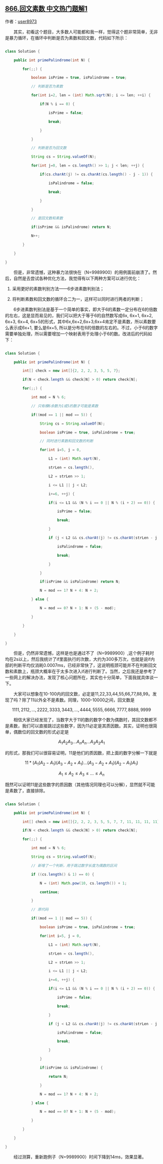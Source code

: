 ## [866.回文素数 中文热门题解1](https://leetcode.cn/problems/prime-palindrome/solutions/100000/dai-ma-you-hua-de-jing-ji-zhi-lu-by-user8973)

作者：[user8973](https://leetcode.cn/u/user8973)

&emsp;&emsp;其实，初看这个题目，大多数人可能都和我一样，觉得这个题非常简单，无非是暴力循环，在循环中判断是否为素数和回文数，代码如下所示：

```java
class Solution {
    public int primePalindrome(int N) {
        for(;;) {
            boolean isPrime = true, isPalindrome = true;
            // 判断是否为素数
            for(int i=2, len = (int) Math.sqrt(N); i <= len; ++i) {
                if(N % i == 0) {
                    isPrime = false;
                    break;
                }
            }
            // 判断是否为回文数
            String cs = String.valueOf(N);
            for(int j=0, len = cs.length() >> 1; j < len; ++j) {
                if(cs.charAt(j) != cs.charAt(cs.length() - j - 1)) {
                    isPalindrome = false;
                    break;
                }
            }
            // 是回文数和素数
            if(isPrime && isPalindrome) return N;
            N++;
        }
    }
}
```

&emsp;&emsp;但是，非常遗憾，这种暴力法很快在（N=9989900）的用例面前崩溃了。然后，自然是去尝试各种优化方法，我觉得有以下两种方案可以进行优化：
1. 采用更好的素数判别方法——6步进素数判别法；
2. 将判断素数和回文数的循环合二为一，这样可以同时进行两者的判断；

&emsp;&emsp;6步进素数判别法是基于一个简单的事实，即大于6的素数一定分布在6的倍数的左右，这是显而易见的，我们可以把大于等于6的自然数写成6x, 6x+1, 6x+2, 6x+3, 6x+4, 6x+5的形式，其中6x,6x+2,6x+3,6x+4肯定不是素数，所以素数要么表示成6x+1, 要么是6x+5, 所以是分布在6的倍数的左右的。不过，小于6的数字需要单独处理，所以需要增加一个映射表用于处理小于6的数。改进后的代码如下：

```java
class Solution {
    public int primePalindrome(int N) {
        int[] check = new int[]{2, 2, 2, 3, 5, 5, 7};
        if(N < check.length && check[N] > 0) return check[N];
        for(;;) {
            int mod = N % 6;
            // 只有模6余数为1或5的数才可能是素数
            if((mod == 1 || mod == 5)) {
                String cs = String.valueOf(N);
                boolean isPrime = true, isPalindrome = true;
                // 同时进行素数和回文数的判断
                for(int i=5, j = 0,
                    L1 = (int) Math.sqrt(N),
                    strLen = cs.length(),
                    L2 = strLen >> 1;
                    i <= L1 || j < L2;
                    i+=6, ++j) {
                    if(i <= L1 && (N % i == 0 || N % (i + 2) == 0)) {
                        isPrime = false;
                        break;
                    }
                    if (j < L2 && cs.charAt(j) != cs.charAt(strLen - j - 1)) {
                        isPalindrome = false;
                        break;
                    }
                }
                if(isPrime && isPalindrome) return N;
                N = mod == 1? N + 4: N + 2;
            } else {
                N = mod == 0? N + 1: N + (5 - mod);
            }
        }
    }
}
```

&emsp;&emsp;但是，仍然非常遗憾，这样是也是通过不了（N=9989900）,这个例子耗时均在2s以上，然后我统计了if里面执行的次数，大约为300多万次，也就是说if内部的判断平均仅消耗0.0007ms，已经非常快了，这说明瓶颈可能并不在判断回文数和素数上，瓶颈大概率在于太多次进入if进行判断了。当然，之后我还是参考了一些网上的解决办法，发现了核心问题所在，其实也十分简单，下面我就具体谈一下。

&emsp;&emsp;大家可以想象在10-100内的回文数，必定是11,22,33,44,55,66,77,88,99。发现了吗？除了11以外全不是素数。同理，1000-10000之间，回文数是
$$ 1111,2112,...,2222,3333,3443,...,4444,5555,6666,7777,8888,9999 $$
&emsp;&emsp;相信大家已经发现了，当数字大于11的数的数字个数为偶数时，其回文数都不是素数，我们可以直接跳过这些数字，因为11必定是其质因数。其实，证明也很简单，偶数位的回文数的形式必定是
$$ A_1A_2A_3...A_nA_n...A_3A_2A_1 $$
的形式，那我们可以很容易证明，11是他们的质因数，把上面的数字分解一下就是 
$$ 11 * (A_1(A_2 - A_1)(A_3-A_2+A_1)...(A_3-A_2+A_1)(A_2 - A_1)A_1) $$
$$ A_1 \le A_2 \le A_3 \le ... \le A_n $$
既然可以证明11是这些数字的质因数（其他情况同理也可以分解），显然就不可能是素数了，直接排除。

```java
class Solution {
    public int primePalindrome(int N) {
        int[] check = new int[]{2, 2, 2, 3, 5, 5, 7, 7, 11, 11, 11, 11};
        if(N < check.length && check[N] > 0) return check[N];
        for(;;) {
            int mod = N % 6;
            String cs = String.valueOf(N);
            // 新增了一个判断，用于跳过数字长度为偶数的区间
            if ((cs.length() & 1) == 0) {
                N = (int) Math.pow(10, cs.length()) + 1;
                continue;
            }
            // 原代码
            if((mod == 1 || mod == 5)) {
                boolean isPrime = true, isPalindrome = true;
                for(int i=5, j = 0,
                    L1 = (int) Math.sqrt(N),
                    strLen = cs.length(),
                    L2 = strLen >> 1;
                    i <= L1 || j < L2;
                    i+=6, ++j) {
                    if(i <= L1 && (N % i == 0 || N % (i + 2) == 0)) {
                        isPrime = false;
                        break;
                    }
                    if (j < L2 && cs.charAt(j) != cs.charAt(strLen - j - 1)) {
                        isPalindrome = false;
                        break;
                    }
                }
                if(isPrime && isPalindrome) {
                    return N;
                }
                N = mod == 1? N + 4: N + 2;
            } else {
                N = mod == 0? N + 1: N + (5 - mod);
            }
        }
    }
}
```

&emsp;&emsp;经过测算，重新跑例子（N=9989900）时间下降到14ms，效果显著。